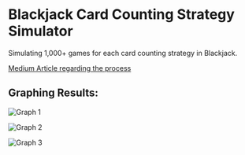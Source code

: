 # Blackjack Card Counting Strategy Simulator
Simulating 1,000+ games for each card counting strategy in Blackjack.

[Medium Article regarding the process](https://medium.com/@marcosan93/beating-the-dealer-with-simple-statistics-71b5e3701638?sk=d74eeba7c550fac9d1c6a62ecf104e7e)

## Graphing Results:

![Graph 1](https://github.com/marcosan93/Blackjack_Simulator/blob/master/bj_1.png)

![Graph 2](https://github.com/marcosan93/Blackjack_Simulator/blob/master/bj_2.png)

![Graph 3](https://github.com/marcosan93/Blackjack_Simulator/blob/master/bj_3.png)
